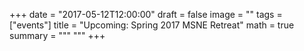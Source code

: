 +++
date = "2017-05-12T12:00:00"
draft = false
image = ""
tags = ["events"]
title = "Upcoming: Spring 2017 MSNE Retreat" 
math = true
summary = """
"""
+++



